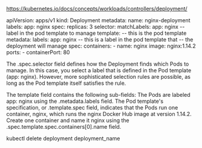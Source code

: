 https://kubernetes.io/docs/concepts/workloads/controllers/deployment/

apiVersion: apps/v1
kind: Deployment
metadata:
  name: nginx-deployment
  labels:
    app: nginx
spec:
  replicas: 3
  selector:
    matchLabels:
      app: nginx -- label in the pod template to manage 
  template:  -- this is the pod template
    metadata:
      labels:
        app: nginx  -- this is a label in the pod template that 
        -- the deployment will manage
    spec:
      containers:
      - name: nginx
        image: nginx:1.14.2
        ports:
        - containerPort: 80

The .spec.selector field defines how the Deployment finds which Pods to manage. In this case, you select a label that is defined in the Pod template (app: nginx). However, more sophisticated selection rules are possible, as long as the Pod template itself satisfies the rule.

The template field contains the following sub-fields:
The Pods are labeled app: nginx using the .metadata.labels field.
The Pod template's specification, or .template.spec field, indicates that the Pods run one container, nginx, which runs the nginx Docker Hub image at version 1.14.2.
Create one container and name it nginx using the .spec.template.spec.containers[0].name field.

kubectl delete deployment deployment_name